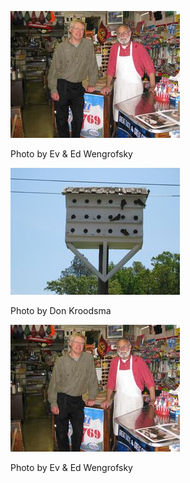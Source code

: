 ![Haupt-2](../images/Haupt-2.jpg)

Photo by Ev & Ed Wengrofsky


![Haupt-3](../images/Haupt-3.jpg)

Photo by Don Kroodsma


![va-18](../images/Haupt-2.jpg)

Photo by Ev & Ed Wengrofsky
